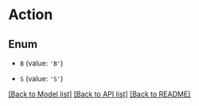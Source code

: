 # Action


## Enum

* `B` (value: `'B'`)

* `S` (value: `'S'`)

[[Back to Model list]](../README.md#documentation-for-models) [[Back to API list]](../README.md#documentation-for-api-endpoints) [[Back to README]](../README.md)


